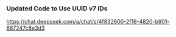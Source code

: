 ### Updated Code to Use UUID v7 IDs
https://chat.deepseek.com/a/chat/s/4f832600-2f16-4820-b901-667247c8e3d3

